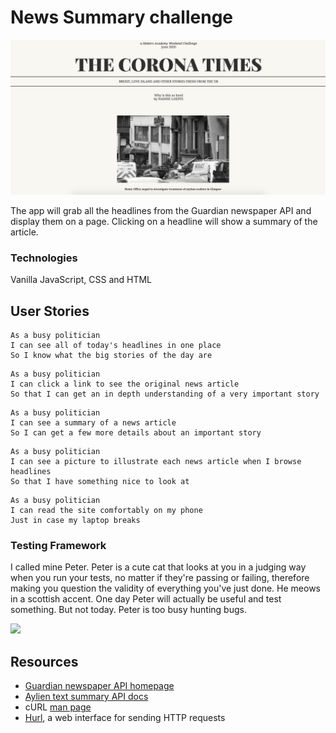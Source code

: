 # News Summary challenge

![](images/screenshot.png)

The app will grab all the headlines from the Guardian newspaper API and display them on a page. Clicking on a headline will show a summary of the article.


### Technologies

Vanilla JavaScript, CSS and HTML


## User Stories

```
As a busy politician
I can see all of today's headlines in one place
So I know what the big stories of the day are
```

```
As a busy politician
I can click a link to see the original news article
So that I can get an in depth understanding of a very important story
```

```
As a busy politician
I can see a summary of a news article
So I can get a few more details about an important story
```

```
As a busy politician
I can see a picture to illustrate each news article when I browse headlines
So that I have something nice to look at
```

```
As a busy politician
I can read the site comfortably on my phone
Just in case my laptop breaks
```


### Testing Framework

I called mine Peter. Peter is a cute cat that looks at you in a judging way when you run your tests, no matter if they're passing or failing, therefore making you question the validity of everything you've just done. He meows in a scottish accent.
One day Peter will actually be useful and test something. But not today. Peter is too busy hunting bugs.

![](https://i.imgur.com/232KceC.jpg?1)



## Resources

* [Guardian newspaper API homepage](http://open-platform.theguardian.com/documentation/)
* [Aylien text summary API docs](http://docs.aylien.com/docs/summarize)
* cURL [man page](https://curl.haxx.se/docs/manpage.html)
* [Hurl](https://www.hurl.it/), a web interface for sending HTTP requests
